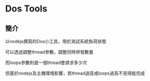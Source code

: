 # Dos Tools

## 簡介

以nodejs撰寫的Dos小工具，用於測試系統負荷狀態

可以透過調整thread參數，調整同時併發數量

而loops參數則是一個thread會請求多少次

但基於nodejs及主機環境影響，若thread過高或loops過高不見得能完成
